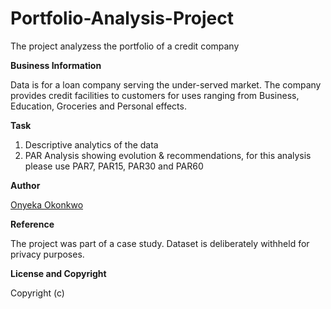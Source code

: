 # Portfolio-Analysis-Project
The project analyzess the portfolio of a credit company


**Business Information**

Data is for a loan company serving the under-served market. The company provides credit facilities to customers for uses ranging from Business, Education, Groceries and Personal effects.


**Task**

1. Descriptive analytics of the data
2. PAR Analysis showing evolution & recommendations, for this analysis please use PAR7, PAR15, PAR30 and PAR60


**Author**

[Onyeka Okonkwo](https://www.linkedin.com/in/onyeka-okonkwo/)


**Reference**

The project was part of a case study. Dataset is deliberately withheld for privacy purposes. 


**License and Copyright**

Copyright (c)

